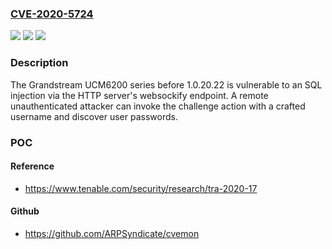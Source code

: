 ### [CVE-2020-5724](https://cve.mitre.org/cgi-bin/cvename.cgi?name=CVE-2020-5724)
![](https://img.shields.io/static/v1?label=Product&message=Grandstream%20UCM6200%20series&color=blue)
![](https://img.shields.io/static/v1?label=Version&message=1.0.20.20%20and%20below%20&color=brightgreen)
![](https://img.shields.io/static/v1?label=Vulnerability&message=SQL%20Injection%20(CWE-89)&color=brightgreen)

### Description

The Grandstream UCM6200 series before 1.0.20.22 is vulnerable to an SQL injection via the HTTP server's websockify endpoint. A remote unauthenticated attacker can invoke the challenge action with a crafted username and discover user passwords.

### POC

#### Reference
- https://www.tenable.com/security/research/tra-2020-17

#### Github
- https://github.com/ARPSyndicate/cvemon

